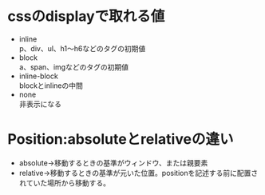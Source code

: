 # cssのdisplayで取れる値  
* inline    
     p、div、ul、h1〜h6などのタグの初期値  
* block    
    a、span、imgなどのタグの初期値  
* inline-block  
    blockとinlineの中間  
* none    
    非表示になる  


# Position:absoluteとrelativeの違い  
* absolute→移動するときの基準がウィンドウ、または親要素  
* relative→移動するときの基準が元いた位置。positionを記述する前に配置されていた場所から移動する。  